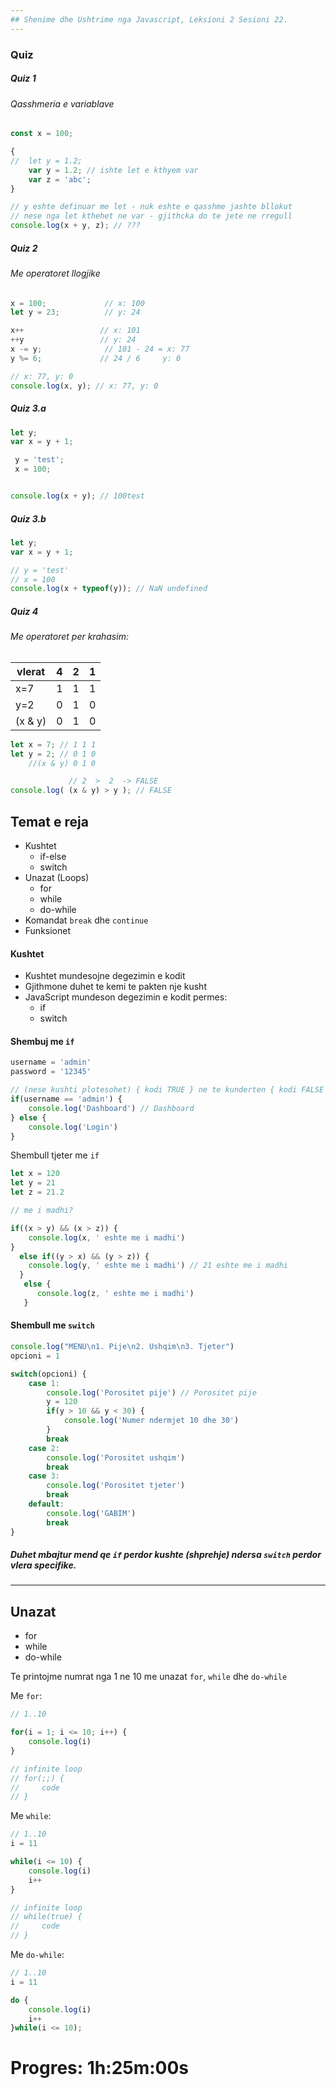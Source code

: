 ```yaml
---
## Shenime dhe Ushtrime nga Javascript, Leksioni 2 Sesioni 22.
---
```

### Quiz
##### Quiz 1
###### Qasshmeria e variablave
```js
const x = 100;

{
//  let y = 1.2;
    var y = 1.2; // ishte let e kthyem var
    var z = 'abc';
}

// y eshte definuar me let - nuk eshte e qasshme jashte bllokut
// nese nga let kthehet ne var - gjithcka do te jete ne rregull
console.log(x + y, z); // ???
```

##### Quiz 2
###### Me operatoret llogjike
```js
x = 100;             // x: 100
let y = 23;          // y: 24

x++                 // x: 101
++y                 // y: 24
x -= y;              // 101 - 24 = x: 77
y %= 6;             // 24 / 6     y: 0 

// x: 77, y: 0
console.log(x, y); // x: 77, y: 0
```
##### Quiz 3.a
```js
let y;               
var x = y + 1;       

 y = 'test';
 x = 100;


console.log(x + y); // 100test
```
##### Quiz 3.b
```js
let y;               
var x = y + 1;       

// y = 'test'
// x = 100
console.log(x + typeof(y)); // NaN undefined
```
##### Quiz 4
###### Me operatoret per krahasim:
 vlerat | 4 | 2 | 1
--- | --- | --- | ---
x=7 | 1 | 1 | 1
y=2 | 0 | 1 | 0
(x & y) | 0 | 1 | 0
```js
let x = 7; // 1 1 1
let y = 2; // 0 1 0
    //(x & y) 0 1 0  

             // 2  >  2  -> FALSE
console.log( (x & y) > y ); // FALSE
```

## Temat e reja
+ Kushtet
  + if-else
  + switch
+ Unazat (Loops)
  + for
  + while
  + do-while
+ Komandat `break` dhe `continue`
+ Funksionet  

#### Kushtet
+ Kushtet mundesojne degezimin e kodit
+ Gjithmone duhet te kemi te pakten nje kusht
+ JavaScript mundeson degezimin e kodit permes:
  + if
  + switch

#### Shembuj me `if`
```js
username = 'admin'
password = '12345'

// (nese kushti plotesohet) { kodi TRUE } ne te kunderten { kodi FALSE }
if(username == 'admin') {
    console.log('Dashboard') // Dashboard
} else {
    console.log('Login')
}
```
Shembull tjeter me `if`
```js
let x = 120
let y = 21
let z = 21.2

// me i madhi?

if((x > y) && (x > z)) {
    console.log(x, ' eshte me i madhi')
}
  else if((y > x) && (y > z)) {
    console.log(y, ' eshte me i madhi') // 21 eshte me i madhi
  }
   else {
      console.log(z, ' eshte me i madhi')
   }
```
#### Shembull me `switch`
```js
console.log("MENU\n1. Pije\n2. Ushqim\n3. Tjeter")
opcioni = 1

switch(opcioni) {
    case 1:
        console.log('Porositet pije') // Porositet pije
        y = 120
        if(y > 10 && y < 30) {
            console.log('Numer ndermjet 10 dhe 30')
        }
        break 
    case 2:
        console.log('Porositet ushqim')
        break
    case 3:
        console.log('Porositet tjeter')
        break
    default:
        console.log('GABIM')
        break
}
```
##### Duhet mbajtur mend qe `if` perdor kushte (shprehje) ndersa `switch` perdor vlera specifike.
---

## Unazat
+ for
+ while
+ do-while

Te printojme numrat nga 1 ne 10 me unazat `for`, `while` dhe `do-while`  
  
  Me `for`:

```js
// 1..10

for(i = 1; i <= 10; i++) {
    console.log(i)
}

// infinite loop
// for(;;) {
//     code
// }

```
Me `while`:
```js
// 1..10
i = 11

while(i <= 10) {
    console.log(i)
    i++
}

// infinite loop
// while(true) {
//     code
// }
```
Me `do-while`:
```js
// 1..10 
i = 11

do {
    console.log(i)
    i++
}while(i <= 10);
```
# Progres: 1h:25m:00s